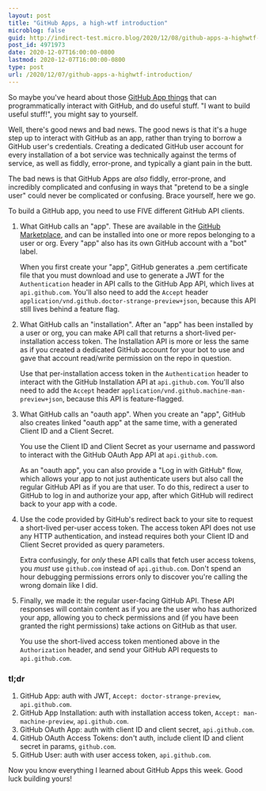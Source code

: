 ```yaml
---
layout: post
title: "GitHub Apps, a high-wtf introduction"
microblog: false
guid: http://indirect-test.micro.blog/2020/12/08/github-apps-a-highwtf-introduction/
post_id: 4971973
date: 2020-12-07T16:00:00-0800
lastmod: 2020-12-07T16:00:00-0800
type: post
url: /2020/12/07/github-apps-a-highwtf-introduction/
---
```

So maybe you've heard about those [GitHub App things](https://docs.github.com/en/free-pro-team@latest/developers/apps) that can programmatically interact with GitHub, and do useful stuff. "I want to build useful stuff!", you might say to yourself.

Well, there's good news and bad news. The good news is that it's a huge step up to interact with GitHub as an app, rather than trying to borrow a GitHub user's credentials. Creating a dedicated GitHub user account for every installation of a bot service was technically against the terms of service, as well as fiddly, error-prone, and typically a giant pain in the butt.

The bad news is that GitHub Apps are _also_ fiddly, error-prone, and incredibly complicated and confusing in ways that "pretend to be a single user" could never be complicated or confusing. Brace yourself, here we go.

To build a GitHub app, you need to use FIVE different GitHub API clients.

1. What GitHub calls an "app". These are available in the [GitHub Marketplace](https://github.com/marketplace), and can be installed into one or more repos belonging to a user or org. Every "app" also has its own GitHub account with a "bot" label.

    When you first create your "app", GitHub generates a .pem certificate file that you must download and use to generate a JWT for the `Authentication` header in API calls to the GitHub App API, which lives at `api.github.com`. You'll also need to add the `Accept` header `application/vnd.github.doctor-strange-preview+json`, because this API still lives behind a feature flag.

1. What GitHub calls an "installation". After an "app" has been installed by a user or org, you can make API call that returns a short-lived per-installation access token. The Installation API is more or less the same as if you created a dedicated GitHub account for your bot to use and gave that account read/write permission on the repo in question.

    Use that per-installation access token in the `Authentication` header to interact with the GitHub Installation API at `api.github.com`. You'll also need to add the `Accept` header `application/vnd.github.machine-man-preview+json`, because this API is feature-flagged.

1. What GitHub calls an "oauth app". When you create an "app", GitHub also creates linked "oauth app" at the same time, with a generated Client ID and a Client Secret.

    You use the Client ID and Client Secret as your username and password to interact with the GitHub OAuth App API at `api.github.com`.

    As an "oauth app", you can also provide a "Log in with GitHub" flow, which allows your app to not just authenticate users but also call the regular GitHub API as if you are that user. To do this, redirect a user to GitHub to log in and authorize your app, after which GitHub will redirect back to your app with a code.

1. Use the code provided by GitHub's redirect back to your site to request a short-lived per-user access token. The access token API does not use any HTTP authentication, and instead requires both your Client ID and Client Secret provided as query parameters.

    Extra confusingly, for _only_ these API calls that fetch user access tokens, you _must_ use `github.com` instead of `api.github.com`. Don't spend an hour debugging permissions errors only to discover you're calling the wrong domain like I did.

1. Finally, we made it: the regular user-facing GitHub API. These API responses will contain content as if you are the user who has authorized your app, allowing you to check permissions and (if you have been granted the right permissions) take actions on GitHub as that user.

    You use the short-lived access token mentioned above in the `Authorization` header, and send your GitHub API requests to `api.github.com`.

### tl;dr

1. GitHub App: auth with JWT, `Accept: doctor-strange-preview`, `api.github.com`.
1. GitHub App Installation: auth with installation access token, `Accept: man-machine-preview`, `api.github.com`.
1. GitHub OAuth App: auth with client ID and client secret, `api.github.com`.
1. GitHub OAuth Access Tokens: don't auth, include client ID and client secret in params, `github.com`.
1. GitHub User: auth with user access token, `api.github.com`.

Now you know everything I learned about GitHub Apps this week. Good luck building yours!
